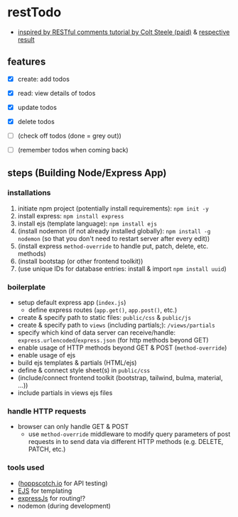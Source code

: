 # restTodo
- [inspired by RESTful comments tutorial by Colt Steele (paid)](https://www.udemy.com/course/the-web-developer-bootcamp/learn/lecture/22117132) & [respective result](https://github.com/Sammeeey/restComments)


## features
- [x] create: add todos
- [x] read: view details of todos
- [x] update todos
- [x] delete todos
- [ ] (check off todos (done = grey out))
- [ ] (remember todos when coming back)


## steps (Building Node/Express App)
### installations
1. initiate npm project (potentially install requirements): `npm init -y`
2. install express: `npm install express`
3. install ejs (template language): `npm install ejs`
4. (install nodemon (if not already installed globally): `npm install -g nodemon` (so that you don't need to restart server after every edit))
5. (install express `method-override` to handle put, patch, delete, etc. methods)
6. (install bootstap (or other frontend toolkit))
7. (use unique IDs for database entries: install & import `npm install uuid`)

### boilerplate
- setup default express app (`index.js`)
  - define express routes (`app.get()`, `app.post()`, etc.)
- create & specify path to static files: `public/css` & `public/js`
- create & specify path to `views` (including partials;): `/views/partials`
- specify which kind of data server can receive/handle: `express.urlencoded`/`express.json` (for http methods beyond GET)
- enable usage of HTTP methods beyond GET & POST (`method-override`)
- enable usage of ejs
- build ejs templates & partials (HTML/ejs)
- define & connect style sheet(s) in `public/css`
- (include/connect frontend toolkit (bootstrap, tailwind, bulma, material, ...))
- include partials in views ejs files

### handle HTTP requests
- browser can only handle GET & POST
  - use `method-override` middleware to modify query parameters of post requests in to send data via different HTTP methods (e.g. DELETE, PATCH, etc.)

### tools used
- ([hoppscotch.io](https://hoppscotch.io/) for API testing)
- [EJS](https://ejs.co/) for templating
- [expressJs](https://expressjs.com/) for routing!?
- nodemon (during development)